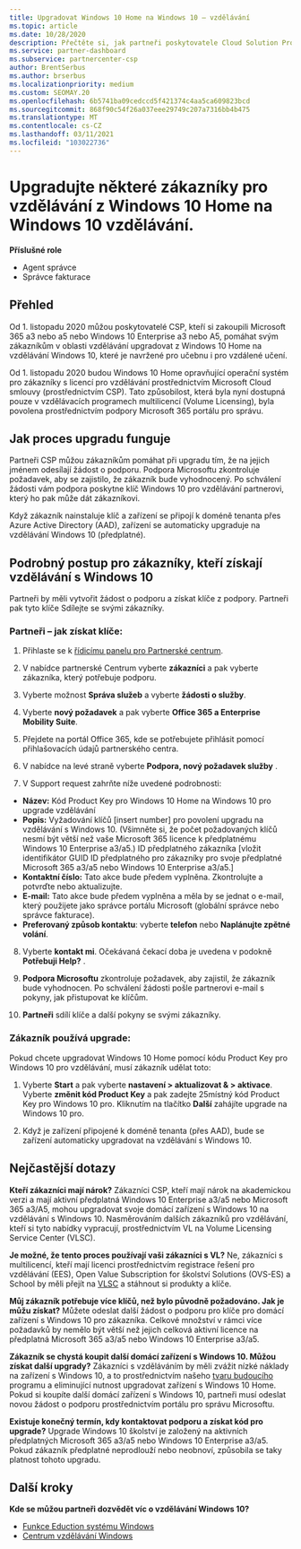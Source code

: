 ```yaml
---
title: Upgradovat Windows 10 Home na Windows 10 – vzdělávání
ms.topic: article
ms.date: 10/28/2020
description: Přečtěte si, jak partneři poskytovatele Cloud Solution Provider (CSP) můžou upgradovat některé ze svých zákazníků z oblasti vzdělávání z Windows 10 domů na Windows 10 – vzdělávání
ms.service: partner-dashboard
ms.subservice: partnercenter-csp
author: BrentSerbus
ms.author: brserbus
ms.localizationpriority: medium
ms.custom: SEOMAY.20
ms.openlocfilehash: 6b5741ba09cedccd5f421374c4aa5ca609823bcd
ms.sourcegitcommit: 868f90c54f26a037eee29749c207a7316bb4b475
ms.translationtype: MT
ms.contentlocale: cs-CZ
ms.lasthandoff: 03/11/2021
ms.locfileid: "103022736"
---
```

# <a name="upgrade-some-education-customers-from-windows-10-home-to-windows-10-education"></a>Upgradujte některé zákazníky pro vzdělávání z Windows 10 Home na Windows 10 vzdělávání.

**Příslušné role**

- Agent správce
- Správce fakturace

## <a name="overview"></a>Přehled

Od 1. listopadu 2020 můžou poskytovatelé CSP, kteří si zakoupili Microsoft 365 a3 nebo a5 nebo Windows 10 Enterprise a3 nebo A5, pomáhat svým zákazníkům v oblasti vzdělávání upgradovat z Windows 10 Home na vzdělávání Windows 10, které je navržené pro učebnu i pro vzdálené učení.

Od 1. listopadu 2020 budou Windows 10 Home opravňující operační systém pro zákazníky s licencí pro vzdělávání prostřednictvím Microsoft Cloud smlouvy (prostřednictvím CSP). Tato způsobilost, která byla nyní dostupná pouze v vzdělávacích programech multilicencí (Volume Licensing), byla povolena prostřednictvím podpory Microsoft 365 portálu pro správu. 

## <a name="how-the-upgrade-process-works"></a>Jak proces upgradu funguje

Partneři CSP můžou zákazníkům pomáhat při upgradu tím, že na jejich jménem odesílají žádost o podporu. Podpora Microsoftu zkontroluje požadavek, aby se zajistilo, že zákazník bude vyhodnocený. Po schválení žádosti vám podpora poskytne klíč Windows 10 pro vzdělávání partnerovi, který ho pak může dát zákazníkovi.

Když zákazník nainstaluje klíč a zařízení se připojí k doméně tenanta přes Azure Active Directory (AAD), zařízení se automaticky upgraduje na vzdělávání Windows 10 (předplatné).   

## <a name="step-by-step-process-for-customers-to-get-windows-10-education"></a>Podrobný postup pro zákazníky, kteří získají vzdělávání s Windows 10

Partneři by měli vytvořit žádost o podporu a získat klíče z podpory. Partneři pak tyto klíče Sdílejte se svými zákazníky.

### <a name="partners--how-to-get-the-keys"></a>Partneři – jak získat klíče:

1. Přihlaste se k [řídicímu panelu pro Partnerské centrum](https://partner.microsoft.com/dashboard).

2. V nabídce partnerské Centrum vyberte **zákazníci** a pak vyberte zákazníka, který potřebuje podporu.

3. Vyberte možnost **Správa služeb** a vyberte **žádosti o služby**.

4. Vyberte **nový požadavek** a pak vyberte **Office 365 a Enterprise Mobility Suite**.

5. Přejdete na portál Office 365, kde se potřebujete přihlásit pomocí přihlašovacích údajů partnerského centra.

6. V nabídce na levé straně vyberte **Podpora, nový požadavek služby** .

7. V Support request zahrňte níže uvedené podrobnosti:

- **Název:** Kód Product Key pro Windows 10 Home na Windows 10 pro upgrade vzdělávání
- **Popis:** Vyžadování klíčů [insert number] pro povolení upgradu na vzdělávání s Windows 10. (Všimněte si, že počet požadovaných klíčů nesmí být větší než vaše Microsoft 365 licence k předplatnému Windows 10 Enterprise a3/a5.) ID předplatného zákazníka [vložit identifikátor GUID ID předplatného pro zákazníky pro svoje předplatné Microsoft 365 a3/a5 nebo Windows 10 Enterprise a3/a5.]
- **Kontaktní číslo:** Tato akce bude předem vyplněna. Zkontrolujte a potvrďte nebo aktualizujte.
- **E-mail:** Tato akce bude předem vyplněna a měla by se jednat o e-mail, který použijete jako správce portálu Microsoft (globální správce nebo správce fakturace).
- **Preferovaný způsob kontaktu**: vyberte **telefon** nebo **Naplánujte zpětné volání**.

8. Vyberte **kontakt mi**. Očekávaná čekací doba je uvedena v podokně **Potřebuji Help?** .

9. **Podpora Microsoftu** zkontroluje požadavek, aby zajistil, že zákazník bude vyhodnocen. Po schválení žádosti pošle partnerovi e-mail s pokyny, jak přistupovat ke klíčům.

10. **Partneři** sdílí klíče a další pokyny se svými zákazníky.

### <a name="customer-applies-the-upgrade"></a>Zákazník používá upgrade:

Pokud chcete upgradovat Windows 10 Home pomocí kódu Product Key pro Windows 10 pro vzdělávání, musí zákazník udělat toto:  

1. Vyberte **Start** a pak vyberte **nastavení > aktualizovat & > aktivace**. Vyberte **změnit kód Product Key** a pak zadejte 25místný kód Product Key pro Windows 10 pro. Kliknutím na tlačítko **Další** zahájíte upgrade na Windows 10 pro.

2. Když je zařízení připojené k doméně tenanta (přes AAD), bude se zařízení automaticky upgradovat na vzdělávání s Windows 10.  

## <a name="frequently-asked-questions"></a>Nejčastější dotazy

**Kteří zákazníci mají nárok?**
Zákazníci CSP, kteří mají nárok na akademickou verzi a mají aktivní předplatná Windows 10 Enterprise a3/a5 nebo Microsoft 365 a3/A5, mohou upgradovat svoje domácí zařízení s Windows 10 na vzdělávání s Windows 10. Nasměrováním dalších zákazníků pro vzdělávání, kteří si tyto nabídky vypracují, prostřednictvím VL na Volume Licensing Service Center (VLSC).

**Je možné, že tento proces používají vaši zákazníci s VL?**
Ne, zákazníci s multilicencí, kteří mají licenci prostřednictvím registrace řešení pro vzdělávání (EES), Open Value Subscription for školství Solutions (OVS-ES) a School by měli přejít na [VLSC](https://www.microsoft.com/Licensing/servicecenter/default.aspx) a stáhnout si produkty a klíče. 

**Můj zákazník potřebuje více klíčů, než bylo původně požadováno. Jak je můžu získat?**
Můžete odeslat další žádost o podporu pro klíče pro domácí zařízení s Windows 10 pro zákazníka. Celkové množství v rámci více požadavků by nemělo být větší než jejich celková aktivní licence na předplatná Microsoft 365 a3/a5 nebo Windows 10 Enterprise a3/a5.

**Zákazník se chystá koupit další domácí zařízení s Windows 10. Můžou získat další upgrady?**
Zákazníci s vzděláváním by měli zvážit nízké náklady na zařízení s Windows 10, a to prostřednictvím našeho [tvaru budoucího](https://www.microsoft.com/education/products/windows/shapethefuture.aspx) programu a eliminující nutnost upgradovat zařízení s Windows 10 Home. Pokud si koupíte další domácí zařízení s Windows 10, partneři musí odeslat novou žádost o podporu prostřednictvím portálu pro správu Microsoftu.

**Existuje konečný termín, kdy kontaktovat podporu a získat kód pro upgrade?**
Upgrade Windows 10 školství je založený na aktivních předplatných Microsoft 365 a3/a5 nebo Windows 10 Enterprise a3/a5. Pokud zákazník předplatné neprodlouží nebo neobnoví, způsobila se taky platnost tohoto upgradu.

## <a name="next-steps"></a>Další kroky

**Kde se můžou partneři dozvědět víc o vzdělávání Windows 10?**

- [Funkce Eduction systému Windows](https://www.microsoft.com/education/products/windows/features)
- [Centrum vzdělávání Windows](/education/windows/)